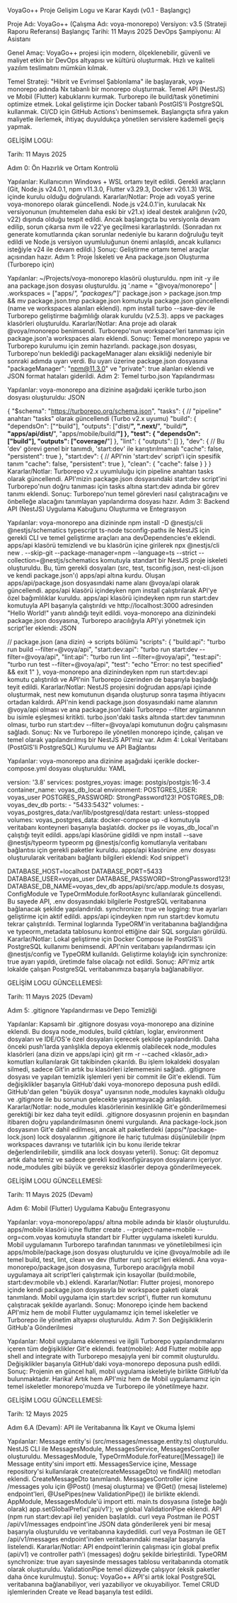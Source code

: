 VoyaGo++ Proje Gelişim Logu ve Karar Kaydı (v0.1 - Başlangıç)

Proje Adı: VoyaGo++ (Çalışma Adı: voya-monorepo)
Versiyon: v3.5 (Strateji Raporu Referansı)
Başlangıç Tarihi: 11 Mayıs 2025
DevOps Şampiyonu: AI Asistanı

Genel Amaç:
VoyaGo++ projesi için modern, ölçeklenebilir, güvenli ve maliyet etkin bir DevOps altyapısı ve kültürü oluşturmak. Hızlı ve kaliteli yazılım teslimatını mümkün kılmak.

Temel Strateji:
"Hibrit ve Evrimsel Şablonlama" ile başlayarak, voya-monorepo adında Nx tabanlı bir monorepo oluşturmak. Temel API (NestJS) ve Mobil (Flutter) kabuklarını kurmak. Turborepo ile build/task yönetimini optimize etmek. Lokal geliştirme için Docker tabanlı PostGIS'li PostgreSQL kullanmak. CI/CD için GitHub Actions'ı benimsemek. Başlangıçta sıfıra yakın maliyetle ilerlemek, ihtiyaç duyuldukça yönetilen servislere kademeli geçiş yapmak.

GELİŞİM LOGU:

Tarih: 11 Mayıs 2025

Adım 0: Ön Hazırlık ve Ortam Kontrolü

Yapılanlar:
Kullanıcının Windows + WSL ortamı teyit edildi.
Gerekli araçların (Git, Node.js v24.0.1, npm v11.3.0, Flutter v3.29.3, Docker v26.1.3) WSL içinde kurulu olduğu doğrulandı.
Kararlar/Notlar:
Proje adı voyaS yerine voya-monorepo olarak güncellendi.
Node.js v24.0.1'in, kurulacak Nx versiyonunun (muhtemelen daha eski bir v21.x) ideal destek aralığının (v20, v22) dışında olduğu tespit edildi. Ancak başlangıçta bu versiyonla devam edilip, sorun çıkarsa nvm ile v22'ye geçilmesi kararlaştırıldı. (Sonradan nx generate komutlarında çıkan sorunlar nedeniyle bu kararın doğruluğu teyit edildi ve Node.js versiyon uyumluluğunun önemi anlaşıldı, ancak kullanıcı isteğiyle v24 ile devam edildi.)
Sonuç: Geliştirme ortamı temel araçlar açısından hazır.
Adım 1: Proje İskeleti ve Ana package.json Oluşturma (Turborepo için)

Yapılanlar:
~/Projects/voya-monorepo klasörü oluşturuldu.
npm init -y ile ana package.json dosyası oluşturuldu.
jq '.name = "@voya/monorepo" | .workspaces = ["apps/*", "packages/*"]' package.json > package.json.tmp && mv package.json.tmp package.json komutuyla package.json güncellendi (name ve workspaces alanları eklendi).
npm install turbo --save-dev ile Turborepo geliştirme bağımlılığı olarak kuruldu (v2.5.3).
apps ve packages klasörleri oluşturuldu.
Kararlar/Notlar:
Ana proje adı olarak @voya/monorepo benimsendi.
Turborepo'nun workspace'leri tanıması için package.json'a workspaces alanı eklendi.
Sonuç: Temel monorepo yapısı ve Turborepo kurulumu için zemin hazırlandı. package.json dosyası, Turborepo'nun beklediği packageManager alanı eksikliği nedeniyle bir sonraki adımda uyarı verdi. Bu uyarı üzerine package.json dosyasına "packageManager": "npm@11.3.0" ve "private": true alanları eklendi ve JSON format hataları giderildi.
Adım 2: Temel turbo.json Yapılandırması

Yapılanlar:
voya-monorepo ana dizinine aşağıdaki içerikle turbo.json dosyası oluşturuldu:
JSON

{
  "$schema": "https://turborepo.org/schema.json",
  "tasks": { // "pipeline" anahtarı "tasks" olarak güncellendi (Turbo v2.x uyumu)
    "build": {
      "dependsOn": ["^build"],
      "outputs": ["dist/**", ".next/**", "build/**", "apps/api/dist/**", "apps/mobile/build/**"]
    },
    "test": {
      "dependsOn": ["build"],
      "outputs": ["coverage/**"]
    },
    "lint": {
      "outputs": []
    },
    "dev": { // Bu 'dev' görevi genel bir tanımdı, 'start:dev' ile karıştırılmamalı
      "cache": false,
      "persistent": true
    },
    "start:dev": { // API'nin 'start:dev' script'i için spesifik tanım
      "cache": false,
      "persistent": true
    },
    "clean": {
      "cache": false
    }
  }
}
Kararlar/Notlar:
Turborepo v2.x uyumluluğu için pipeline anahtarı tasks olarak güncellendi.
API'mizin package.json dosyasındaki start:dev script'ini Turborepo'nun doğru tanıması için tasks altına start:dev adında bir görev tanımı eklendi.
Sonuç: Turborepo'nun temel görevleri nasıl çalıştıracağını ve önbelleğe alacağını tanımlayan yapılandırma dosyası hazır.
Adım 3: Backend API (NestJS) Uygulama Kabuğunu Oluşturma ve Entegrasyon

Yapılanlar:
voya-monorepo ana dizininde npm install -D @nestjs/cli @nestjs/schematics typescript ts-node tsconfig-paths ile NestJS için gerekli CLI ve temel geliştirme araçları ana devDependencies'e eklendi.
apps/api klasörü temizlendi ve bu klasörün içine girilerek npx @nestjs/cli new . --skip-git --package-manager=npm --language=ts --strict --collection=@nestjs/schematics komutuyla standart bir NestJS proje iskeleti oluşturuldu. Bu, tüm gerekli dosyaları (src, test, tsconfig.json, nest-cli.json ve kendi package.json'ı) apps/api altına kurdu.
Oluşan apps/api/package.json dosyasındaki name alanı @voya/api olarak güncellendi.
apps/api klasörü içindeyken npm install çalıştırılarak API'ye özel bağımlılıklar kuruldu.
apps/api klasörü içindeyken npm run start:dev komutuyla API başarıyla çalıştırıldı ve http://localhost:3000 adresinden "Hello World!" yanıtı alındığı teyit edildi.
voya-monorepo ana dizinindeki package.json dosyasına, Turborepo aracılığıyla API'yi yönetmek için script'ler eklendi:
JSON

// package.json (ana dizin) -> scripts bölümü
"scripts": {
  "build:api": "turbo run build --filter=@voya/api",
  "start:dev:api": "turbo run start:dev --filter=@voya/api",
  "lint:api": "turbo run lint --filter=@voya/api",
  "test:api": "turbo run test --filter=@voya/api",
  "test": "echo \"Error: no test specified\" && exit 1"
},
voya-monorepo ana dizinindeyken npm run start:dev:api komutu çalıştırıldı ve API'nin Turborepo üzerinden de başarıyla başladığı teyit edildi.
Kararlar/Notlar:
NestJS projesini doğrudan apps/api içinde oluşturmak, nest new <yol> komutunun dışarıda oluşturup sonra taşıma ihtiyacını ortadan kaldırdı.
API'nin kendi package.json dosyasındaki name alanının @voya/api olması ve ana package.json'daki Turborepo --filter argümanının bu isimle eşleşmesi kritikti.
turbo.json'daki tasks altında start:dev tanımının olması, turbo run start:dev --filter=@voya/api komutunun doğru çalışmasını sağladı.
Sonuç: Nx ve Turborepo ile yönetilen monorepo içinde, çalışan ve temel olarak yapılandırılmış bir NestJS API'miz var.
Adım 4: Lokal Veritabanı (PostGIS'li PostgreSQL) Kurulumu ve API Bağlantısı

Yapılanlar:
voya-monorepo ana dizinine aşağıdaki içerikle docker-compose.yml dosyası oluşturuldu:
YAML

version: '3.8'
services:
  postgres_voyas:
    image: postgis/postgis:16-3.4
    container_name: voyas_db_local
    environment:
      POSTGRES_USER: voyas_user
      POSTGRES_PASSWORD: StrongPassword123!
      POSTGRES_DB: voyas_dev_db
    ports:
      - "5433:5432"
    volumes:
      - voyas_postgres_data:/var/lib/postgresql/data
    restart: unless-stopped
volumes:
  voyas_postgres_data:
docker-compose up -d komutuyla veritabanı konteyneri başarıyla başlatıldı. docker ps ile voyas_db_local'ın çalıştığı teyit edildi.
apps/api klasörüne gidildi ve npm install --save @nestjs/typeorm typeorm pg @nestjs/config komutlarıyla veritabanı bağlantısı için gerekli paketler kuruldu.
apps/api klasörüne .env dosyası oluşturularak veritabanı bağlantı bilgileri eklendi:
Kod snippet'i

DATABASE_HOST=localhost
DATABASE_PORT=5433
DATABASE_USER=voyas_user
DATABASE_PASSWORD=StrongPassword123!
DATABASE_DB_NAME=voyas_dev_db
apps/api/src/app.module.ts dosyası, ConfigModule ve TypeOrmModule.forRootAsync kullanılarak güncellendi. Bu sayede API, .env dosyasındaki bilgilerle PostgreSQL veritabanına bağlanacak şekilde yapılandırıldı. synchronize: true ve logging: true ayarları geliştirme için aktif edildi.
apps/api içindeyken npm run start:dev komutu tekrar çalıştırıldı. Terminal loglarında TypeORM'in veritabanına bağlandığına ve typeorm_metadata tablosunu kontrol ettiğine dair SQL sorguları görüldü.
Kararlar/Notlar:
Lokal geliştirme için Docker Compose ile PostGIS'li PostgreSQL kullanımı benimsendi.
API'nin veritabanı yapılandırması için @nestjs/config ve TypeORM kullanıldı.
Geliştirme kolaylığı için synchronize: true ayarı yapıldı, üretimde false olacağı not edildi.
Sonuç: API'miz artık lokalde çalışan PostgreSQL veritabanımıza başarıyla bağlanabiliyor.


GELİŞİM LOGU GÜNCELLEMESİ:

  Tarih: 11 Mayıs 2025 (Devam)

  Adım 5: .gitignore Yapılandırması ve Depo Temizliği

  Yapılanlar:
  Kapsamlı bir .gitignore dosyası voya-monorepo ana dizinine eklendi. Bu dosya node_modules, build çıktıları, loglar, environment dosyaları ve IDE/OS'e özel dosyaları içerecek şekilde yapılandırıldı.
  Daha önceki push'larda yanlışlıkla depoya eklenmiş olabilecek node_modules klasörleri (ana dizin ve apps/api için) git rm -r --cached <klasör_adı> komutları kullanılarak Git takibinden çıkarıldı. Bu işlem lokaldeki dosyaları silmedi, sadece Git'in artık bu klasörleri izlememesini sağladı.
  .gitignore dosyası ve yapılan temizlik işlemleri yeni bir commit ile Git'e eklendi.
  Tüm değişiklikler başarıyla GitHub'daki voya-monorepo deposuna push edildi. GitHub'dan gelen "büyük dosya" uyarısının node_modules kaynaklı olduğu ve .gitignore ile bu sorunun gelecekte yaşanmayacağı anlaşıldı.
  Kararlar/Notlar:
  node_modules klasörlerinin kesinlikle Git'e gönderilmemesi gerektiği bir kez daha teyit edildi.
  .gitignore dosyasının projenin en başından itibaren doğru yapılandırılmasının önemi vurgulandı.
  Ana package-lock.json dosyasının Git'e dahil edilmesi, ancak alt paketlerdeki (apps/*/package-lock.json) lock dosyalarının .gitignore ile hariç tutulması düşünülebilir (npm workspaces davranışı ve tutarlılık için bu konu ileride tekrar değerlendirilebilir, şimdilik ana lock dosyası yeterli).
  Sonuç: Git depomuz artık daha temiz ve sadece gerekli kod/konfigürasyon dosyalarını içeriyor. node_modules gibi büyük ve gereksiz klasörler depoya gönderilmeyecek.

  GELİŞİM LOGU GÜNCELLEMESİ:

Tarih: 11 Mayıs 2025 (Devam)

Adım 6: Mobil (Flutter) Uygulama Kabuğu Entegrasyonu

Yapılanlar:
voya-monorepo/apps/ altına mobile adında bir klasör oluşturuldu.
apps/mobile klasörü içine flutter create . --project-name=mobile --org=com.voyas komutuyla standart bir Flutter uygulama iskeleti kuruldu.
Mobil uygulamanın Turborepo tarafından tanınması ve yönetilebilmesi için apps/mobile/package.json dosyası oluşturuldu ve içine @voya/mobile adı ile temel build, test, lint, clean ve dev (flutter run) script'leri eklendi.
Ana voya-monorepo/package.json dosyasına, Turborepo aracılığıyla mobil uygulamaya ait script'leri çalıştırmak için kısayollar (build:mobile, start:dev:mobile vb.) eklendi.
Kararlar/Notlar:
Flutter projesi, monorepo içinde kendi package.json dosyasıyla bir workspace paketi olarak tanımlandı.
Mobil uygulama için start:dev script'i, flutter run komutunu çalıştıracak şekilde ayarlandı.
Sonuç: Monorepo içinde hem backend API'miz hem de mobil Flutter uygulamamız için temel iskeletler ve Turborepo ile yönetim altyapısı oluşturuldu.
Adım 7: Son Değişikliklerin GitHub'a Gönderilmesi

Yapılanlar:
Mobil uygulama eklenmesi ve ilgili Turborepo yapılandırmalarını içeren tüm değişiklikler Git'e eklendi.
feat(mobile): Add Flutter mobile app shell and integrate with Turborepo mesajıyla yeni bir commit oluşturuldu.
Değişiklikler başarıyla GitHub'daki voya-monorepo deposuna push edildi.
Sonuç: Projenin en güncel hali, mobil uygulama iskeletiyle birlikte GitHub'da bulunmaktadır.
Harika! Artık hem API'miz hem de Mobil uygulamamız için temel iskeletler monorepo'muzda ve Turborepo ile yönetilmeye hazır.

GELİŞİM LOGU GÜNCELLEMESİ:

Tarih: 12 Mayıs 2025

Adım 6.A (Devam): API ile Veritabanına İlk Kayıt ve Okuma İşlemi

Yapılanlar:
Message entity'si (src/messages/message.entity.ts) oluşturuldu.
NestJS CLI ile MessagesModule, MessagesService, MessagesController oluşturuldu.
MessagesModule, TypeOrmModule.forFeature([Message]) ile Message entity'sini import etti.
MessagesService içine, Message repository'si kullanılarak create(createMessageDto) ve findAll() metodları eklendi. CreateMessageDto tanımlandı.
MessagesController içine /messages yolu için @Post() (mesaj oluşturma) ve @Get() (mesaj listeleme) endpoint'leri, @UsePipes(new ValidationPipe()) ile birlikte eklendi.
AppModule, MessagesModule'ü import etti.
main.ts dosyasına (isteğe bağlı olarak) app.setGlobalPrefix('api/v1'); ve global ValidationPipe eklendi.
API (npm run start:dev:api ile) yeniden başlatıldı.
curl veya Postman ile POST /api/v1/messages endpoint'ine JSON data gönderilerek yeni bir mesaj başarıyla oluşturuldu ve veritabanına kaydedildi.
curl veya Postman ile GET /api/v1/messages endpoint'inden veritabanındaki mesajlar başarıyla listelendi.
Kararlar/Notlar:
API endpoint'lerinin çalışması için global prefix (api/v1) ve controller path'i (messages) doğru şekilde birleştirildi.
TypeORM synchronize: true ayarı sayesinde messages tablosu veritabanında otomatik olarak oluşturuldu.
ValidationPipe temel düzeyde çalışıyor (eksik paketler daha önce kurulmuştu).
Sonuç: VoyaGo++ API'si artık lokal PostgreSQL veritabanına bağlanabiliyor, veri yazabiliyor ve okuyabiliyor. Temel CRUD işlemlerinden Create ve Read başarıyla test edildi.